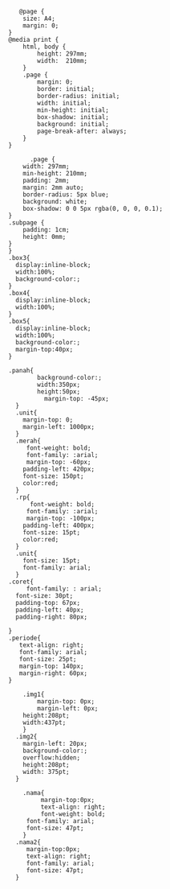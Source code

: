        @page {
        size: A4;
        margin: 0;
    }
    @media print {
        html, body {
            height: 297mm;
            width:  210mm;        
        }
        .page {
            margin: 0;
            border: initial;
            border-radius: initial;
            width: initial;
            min-height: initial;
            box-shadow: initial;
            background: initial;
            page-break-after: always;
        }
    }
          
          .page {
        width: 297mm;
        min-height: 210mm;
        padding: 2mm;
        margin: 2mm auto;
        border-radius: 5px blue;
        background: white;
        box-shadow: 0 0 5px rgba(0, 0, 0, 0.1);
    }
    .subpage {
        padding: 1cm;
        height: 0mm;
    }
    }
    .box3{
      display:inline-block;
      width:100%;
      background-color:;
    }
    .box4{
      display:inline-block;
      width:100%;
    }
    .box5{
      display:inline-block;
      width:100%;
      background-color:;
      margin-top:40px;
    }
    
    .panah{
            background-color:;
            width:350px;
            height:50px;
              margin-top: -45px;
      }
      .unit{
        margin-top: 0;
        margin-left: 1000px;
      }
      .merah{
         font-weight: bold;
         font-family: :arial;
         margin-top: -60px;
        padding-left: 420px;
        font-size: 150pt;
        color:red;
      }
      .rp{
          font-weight: bold;
         font-family: :arial;
         margin-top: -100px;
        padding-left: 400px;
        font-size: 15pt;
        color:red;      
      }
      .unit{
        font-size: 15pt;
        font-family: arial;
      }
    .coret{
         font-family: : arial;
      font-size: 30pt;
      padding-top: 67px;
      padding-left: 40px;
      padding-right: 80px;

    }
    .periode{
       text-align: right;
       font-family: arial;
       font-size: 25pt;
       margin-top: 140px;
       margin-right: 60px;
    }
   		
   		.img1{
   			margin-top: 0px;
   			margin-left: 0px;
        height:208pt;
        width:437pt;
   		}
      .img2{
        margin-left: 20px;
        background-color:;
        overflow:hidden;
        height:208pt;
        width: 375pt;
      }
      
   		.nama{
   			 margin-top:0px;
   			 text-align: right;
   			 font-weight: bold;
         font-family: arial;
         font-size: 47pt;
   		}
      .nama2{
         margin-top:0px;
         text-align: right;
         font-family: arial;
         font-size: 47pt;
      }

   		
   		
